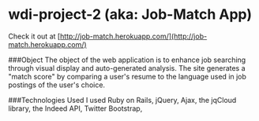# wdi-project-2 (aka: Job-Match App)

Check it out at [http://job-match.herokuapp.com/](http://job-match.herokuapp.com/)

###Object
The object of the web application is to enhance job searching through visual display and auto-generated analysis. The site generates a "match score" by comparing a user's resume to the language used in job postings of the user's choice. 

###Technologies Used
I used Ruby on Rails, jQuery, Ajax, the jqCloud library, the Indeed API, Twitter Bootstrap, 